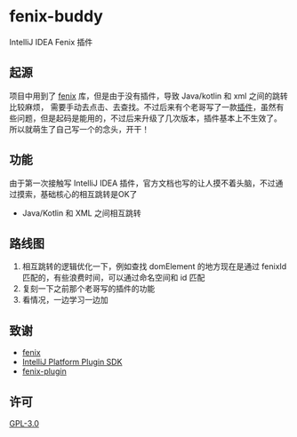 # fenix-buddy
IntelliJ IDEA Fenix 插件

## 起源
项目中用到了 [fenix](https://github.com/blinkfox/fenix) 库，但是由于没有插件，导致 Java/kotlin 和 xml 之间的跳转比较麻烦，
需要手动去点击、去查找。不过后来有个老哥写了一款[插件](https://plugins.jetbrains.com/plugin/17158-fenix)，虽然有些问题，但是起码是能用的，不过后来升级了几次版本，插件基本上不生效了。
所以就萌生了自己写一个的念头，开干！

## 功能
由于第一次接触写 IntelliJ IDEA 插件，官方文档也写的让人摸不着头脑，不过通过摸索，基础核心的相互跳转是OK了

- Java/Kotlin 和 XML 之间相互跳转

## 路线图
1. 相互跳转的逻辑优化一下，例如查找 domElement 的地方现在是通过 fenixId 匹配的，有些浪费时间，可以通过命名空间和 id 匹配
2. 复刻一下之前那个老哥写的插件的功能
3. 看情况，一边学习一边加

## 致谢

- [fenix](https://github.com/blinkfox/fenix)
- [IntelliJ Platform Plugin SDK](https://plugins.jetbrains.com/docs/intellij/welcome.html)
- [fenix-plugin](https://github.com/jgaybjone/fenix-plugin)

## 许可
[GPL-3.0](LICENSE)